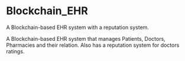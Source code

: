 # Blockchain_EHR
A Blockchain-based EHR system with a reputation system.

A Blockchain-based EHR system that manages Patients, Doctors, Pharmacies and their relation. Also has a reputation system for doctors ratings.
 
